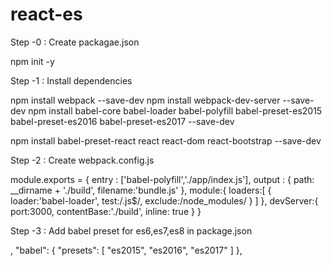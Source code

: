 # react-es

Step -0 : Create packagae.json

npm init -y

Step -1 : Install dependencies

npm install webpack --save-dev
npm install webpack-dev-server --save-dev
npm install babel-core babel-loader babel-polyfill babel-preset-es2015 babel-preset-es2016 babel-preset-es2017 --save-dev

npm install babel-preset-react react react-dom react-bootstrap --save-dev

Step -2 : Create webpack.config.js

module.exports = {
  entry : ['babel-polyfill','./app/index.js'],
  output : {
    path: __dirname + './build',
    filename:'bundle.js'
  },
  module:{
    loaders:[
      {
        loader:'babel-loader',
        test:/\.js$/,
        exclude:/node_modules/
      }
    ]
  },
  devServer:{
    port:3000,
    contentBase:'./build',
    inline: true
  }
}


Step -3 : Add babel preset for es6,es7,es8 in package.json

,
"babel": {
  "presets": [
    "es2015",
    "es2016",
    "es2017"
  ]
},
